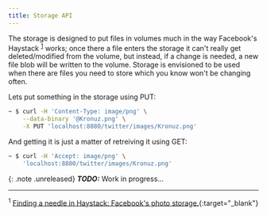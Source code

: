 ```yaml
---
title: Storage API
---
```


The storage is designed to put files in volumes much in the way Facebook's
Haystack <sup>[1](#footnote-1)</sup> works; once there a file enters the
storage it can't really get deleted/modified from the volume, but instead, if
a change is needed, a new file blob will be written to the volume. Storage is
envisioned to be used when there are files you need to store which you know
won't be changing often.

Lets put something in the storage using PUT:

```sh
~ $ curl -H 'Content-Type: image/png' \
    --data-binary '@Kronuz.png' \
	-X PUT 'localhost:8880/twitter/images/Kronuz.png'
```

And getting it is just a matter of retreiving it using GET:

```sh
~ $ curl -H 'Accept: image/png' \
	'localhost:8880/twitter/images/Kronuz.png'
```

{: .note .unreleased}
**_TODO:_** Work in progress...


---

<sup><a id="footnote-1">1</a></sup> [Finding a needle in Haystack: Facebook's photo storage.](https://www.usenix.org/legacy/event/osdi10/tech/full_papers/Beaver.pdf){:target="_blank"}
